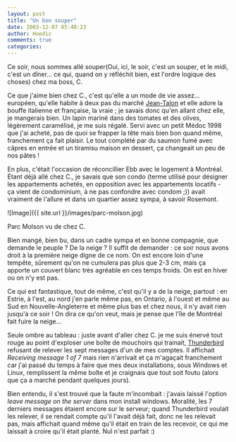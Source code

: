 ```yaml
---
layout: post
title: "Un bon souper"
date: 2003-12-07 05:40:23
author: Hoedic
comments: true
categories: 
---
```



Ce soir, nous sommes allé souper(Oui, ici, le soir, c'est un souper, et le midi, c'est un dîner... ce qui, quand on y réfléchit bien, est l'ordre logique des choses) chez ma boss, C.

Ce que j'aime bien chez C., c'est qu'elle a un mode de vie assez... européen, qu'elle habite à deux pas du marché [Jean-Talon](http://www.jardinpotager.com/jeantalon.htm) et elle adore la bouffe italienne et française, la vraie ; je savais donc qu'en allant chez elle, je mangerais bien. Un lapin mariné dans des tomates et des olives, légèrement caramélisé, je me suis régalé. Servi avec un petit Médoc 1998 que j'ai acheté, pas de quoi se frapper la tête mais bien bon quand même, franchement ça fait plaisir. Le tout complété par du saumon fumé avec câpres en entrée et un tiramisu maison en dessert, ça changeait un peu de nos pâtes !

En plus, c'était l'occasion de réconcillier Ebb avec le logement à Montréal. Étant déjà allé chez C., je savais que son condo (terme utilisé pour désigner les appartements achetés, en opposition avec les appartements locatifs - ça vient de condominium, à ne pas confondre avec condom ;)) avait vraiment de l'allure et dans un quartier assez sympa, à savoir Rosemont.

![Image]({{ site.url }}/images/parc-molson.jpg)
<div class="photoattrib">Parc Molson vu de chez C.</div>



Bien mangé, bien bu, dans un cadre sympa et en bonne compagnie, que demande le peuple ? De la neige ? Il suffit de demander : ce soir nous avons droit à la première neige digne de ce nom. On est encore loin d'une tempête, sûrement qu'on ne cumulera pas plus que 2-3 cm, mais ça apporte un couvert blanc très agréable en ces temps froids. On est en hiver ou on n'y est pas.

Ce qui est fantastique, tout de même, c'est qu'il y a de la neige, partout : en Estrie, à l'est, au nord j'en parle même pas, en Ontario, à l'ouest et même au Sud en Nouvelle-Angleterre et même plus bas et chez nous, il n'y avait rien jusqu'à ce soir ! On dira ce qu'on veut, mais je pense que l'île de Montréal fait fuire la neige...

Seule ombre au tableau : juste avant d'aller chez C. je me suis énervé tout rouge au point d'exploser une boîte de mouchoirs qui trainait, [Thunderbird](http://mozilla.org/products/thunderbird/) refusant de relever les sept messages d'un de mes comptes. Il affichait *Receiving message 1 of 7* mais rien n'arrivait et ça m'agaçait franchement car j'ai passé du temps à faire que mes deux installations, sous Windows et Linux, remplissent la même boîte et je craignais que tout soit foutu (alors que ça a marché pendant quelques jours).

Bien entendu, il s'est trouvé que la faute m'incombait : j'avais laissé l'option *leave message on the server* dans mon install windows. Moralité, les 7 derniers messages étaient encore sur le serveur; quand Thunderbird voulait les relever, il se rendait compte qu'il l'avait déjà fait, donc ne les relevait pas, mais affichait quand même qu'il était en train de les recevoir, ce qui me laissait à croire qu'il était planté. Nul n'est parfait :)